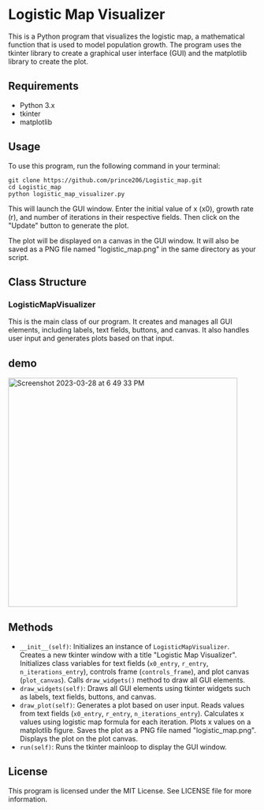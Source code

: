 # Logistic Map Visualizer

This is a Python program that visualizes the logistic map, a mathematical function that is used to model population growth. The program uses the tkinter library to create a graphical user interface (GUI) and the matplotlib library to create the plot.

## Requirements

- Python 3.x
- tkinter
- matplotlib

## Usage

To use this program, run the following command in your terminal:

```
git clone https://github.com/prince206/Logistic_map.git
cd Logistic_map
python logistic_map_visualizer.py
```

This will launch the GUI window. Enter the initial value of x (x0), growth rate (r), and number of iterations in their respective fields. Then click on the "Update" button to generate the plot.

The plot will be displayed on a canvas in the GUI window. It will also be saved as a PNG file named "logistic_map.png" in the same directory as your script.

## Class Structure

### LogisticMapVisualizer

This is the main class of our program. It creates and manages all GUI elements, including labels, text fields, buttons, and canvas. It also handles user input and generates plots based on that input.


## demo
<img width="465" alt="Screenshot 2023-03-28 at 6 49 33 PM" src="https://user-images.githubusercontent.com/68004491/228250307-a8055414-5a98-4c28-8f27-2182818be69b.png">

## Methods

- `__init__(self)`: Initializes an instance of `LogisticMapVisualizer`. Creates a new tkinter window with a title "Logistic Map Visualizer". Initializes class variables for text fields (`x0_entry`, `r_entry`, `n_iterations_entry`), controls frame (`controls_frame`), and plot canvas (`plot_canvas`). Calls `draw_widgets()` method to draw all GUI elements.
- `draw_widgets(self)`: Draws all GUI elements using tkinter widgets such as labels, text fields, buttons, and canvas.
- `draw_plot(self)`: Generates a plot based on user input. Reads values from text fields (`x0_entry`, `r_entry`, `n_iterations_entry`). Calculates x values using logistic map formula for each iteration. Plots x values on a matplotlib figure. Saves the plot as a PNG file named "logistic_map.png". Displays the plot on the plot canvas.
- `run(self)`: Runs the tkinter mainloop to display the GUI window.

## License

This program is licensed under the MIT License. See LICENSE file for more information.
